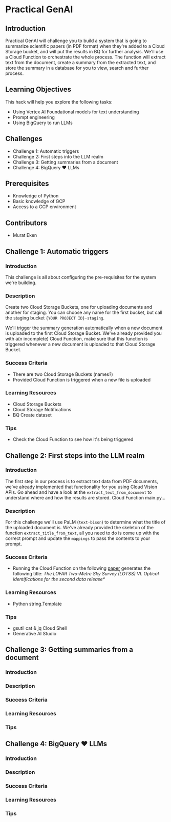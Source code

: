 # Practical GenAI

## Introduction

Practical GenAI will challenge you to build a system that is going to summarize scientific papers (in PDF format) when they're added to a Cloud Storage bucket, and will put the results in BQ for further analysis. We'll use a Cloud Function to orchestrate the whole process. The function will extract text from the document, create a summary from the extracted text, and store the summary in a database for you to view, search and further process.

## Learning Objectives

This hack will help you explore the following tasks:

- Using Vertex AI Foundational models for text understanding
- Prompt engineering 
- Using BigQuery to run LLMs

## Challenges

- Challenge 1: Automatic triggers
- Challenge 2: First steps into the LLM realm
- Challenge 3: Getting summaries from a document
- Challenge 4: BigQuery &#10084; LLMs

## Prerequisites

- Knowledge of Python
- Basic knowledge of GCP
- Access to a GCP environment

## Contributors

- Murat Eken

## Challenge 1: Automatic triggers

### Introduction 

This challenge is all about configuring the pre-requisites for the system we're building.

### Description

Create two Cloud Storage Buckets, one for uploading documents and another for staging. You can choose any name for the first bucket, but call the staging bucket `{YOUR PROJECT ID}-staging`.

We'll trigger the summary generation automatically when a new document is uploaded to the first Cloud Storage Bucket. We've already provided you with a(n incomplete) Cloud Function, make sure that this function is triggered whenever a new document is uploaded to that Cloud Storage Bucket.

### Success Criteria

- There are two Cloud Storage Buckets (names?)
- Provided Cloud Function is triggered when a new file is uploaded

### Learning Resources

- Cloud Storage Buckets
- Cloud Storage Notifications
- BQ Create dataset 

### Tips

- Check the Cloud Function to see how it's being triggered

## Challenge 2: First steps into the LLM realm

### Introduction

The first step in our process is to extract text data from PDF documents, we've already implemented that functionality for you using Cloud Vision APIs. Go ahead and have a look at the `extract_text_from_document` to understand where and how the results are stored. Cloud Function main.py...

### Description

For this challenge we'll use PaLM (`text-bison`) to determine what the title of the uploaded document is. We've already provided the skeleton of the function `extract_title_from_text`, all you need to do is come up with the correct prompt and update the `mappings` to pass the contents to your prompt.

### Success Criteria

- Running the Cloud Function on the following [paper](https://arxiv.org/pdf/2309.00102) generates the following title: _The LOFAR Two-Metre Sky Survey (LOTSS) VI. Optical identifications for the second data release*_

### Learning Resources

- Python string.Template

### Tips

- gsutil cat & jq Cloud Shell
- Generative AI Studio

## Challenge 3: Getting summaries from a document

### Introduction 

### Description

### Success Criteria

### Learning Resources

### Tips

## Challenge 4: BigQuery &#10084; LLMs

### Introduction 

### Description

### Success Criteria

### Learning Resources

### Tips
